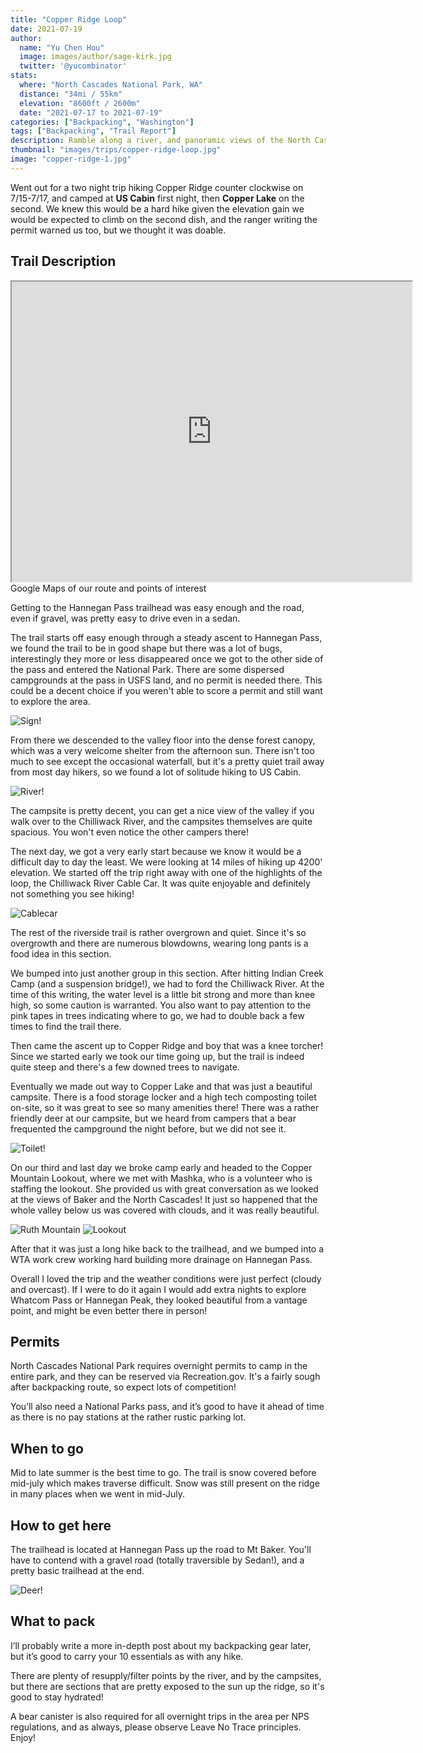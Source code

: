 ```yaml
---
title: "Copper Ridge Loop"
date: 2021-07-19
author: 
  name: "Yu Chen Hou"
  image: images/author/sage-kirk.jpg
  twitter: '@yucombinator'
stats:
  where: "North Cascades National Park, WA"
  distance: "34mi / 55km"
  elevation: "8600ft / 2600m"
  date: "2021-07-17 to 2021-07-19"
categories: ["Backpacking", "Washington"]
tags: ["Backpacking", "Trail Report"]
description: Ramble along a river, and panoramic views of the North Cascades
thumbnail: "images/trips/copper-ridge-loop.jpg"
image: "copper-ridge-1.jpg"
---
```


Went out for a two night trip hiking Copper Ridge counter clockwise on 7/15-7/17, and camped at **US Cabin** first night, then **Copper Lake** on the second. We knew this would be a hard hike given the elevation gain we would be expected to climb on the second dish, and the ranger writing the permit warned us too, but we thought it was doable.

## Trail Description

<iframe src="https://www.google.com/maps/d/u/0/embed?mid=1vokvD9z61OPSZS-sotv1Pwb8V03Ku5U&ehbc=2E312F" width="640" height="480"></iframe>
<figcaption>Google Maps of our route and points of interest</figcaption>

Getting to the Hannegan Pass trailhead was easy enough and the road, even if gravel, was pretty easy to drive even in a sedan.

The trail starts off easy enough through a steady ascent to Hannegan Pass, we found the trail to be in good shape but there was a lot of bugs, interestingly they more or less disappeared once we got to the other side of the pass and entered the National Park. There are some dispersed campgrounds at the pass in USFS land, and no permit is needed there. This could be a decent choice if you weren't able to score a permit and still want to explore the area.

![Sign!](sign.jpg "Entering the National Park")

From there we descended to the valley floor into the dense forest canopy, which was a very welcome shelter from the afternoon sun. There isn't too much to see except the occasional waterfall, but it's a pretty quiet trail away from most day hikers, so we found a lot of solitude hiking to US Cabin.


![River!](river.jpg "Chilliwack river by camp")

The campsite is pretty decent, you can get a nice view of the valley if you walk over to the Chilliwack River, and the campsites themselves are quite spacious. You won't even notice the other campers there!

The next day, we got a very early start because we know it would be a difficult day to day the least. We were looking at 14 miles of hiking up 4200' elevation. We started off the trip right away with one of the highlights of the loop, the Chilliwack River Cable Car. It was quite enjoyable and definitely not something you see hiking!

![Cablecar](cablecar.jpg "Crossing the cablecar")

The rest of the riverside trail is rather overgrown and quiet. Since it's so overgrowth and there are numerous blowdowns, wearing long pants is a food idea in this section.

We bumped into just another group in this section. After hitting Indian Creek Camp (and a suspension bridge!), we had to ford the Chilliwack River. At the time of this writing, the water level is a little bit strong and more than knee high, so some caution is warranted. You also want to pay attention to the pink tapes in trees indicating where to go, we had to double back a few times to find the trail there.

Then came the ascent up to Copper Ridge and boy that was a knee torcher! Since we started early we took our time going up, but the trail is indeed quite steep and there's a few downed trees to navigate.

Eventually we made out way to Copper Lake and that was just a beautiful campsite. There is a food storage locker and a high tech composting toilet on-site, so it was great to see so many amenities there! There was a rather friendly deer at our campsite, but we heard from campers that a bear frequented the campground the night before, but we did not see it.

![Toilet!](toilet.jpg "Composting Toilet, pretty amazing to see in the backcountry")

On our third and last day we broke camp early and headed to the Copper Mountain Lookout, where we met with Mashka, who is a volunteer who is staffing the lookout. She provided us with great conversation as we looked at the views of Baker and the North Cascades! It just so happened that the whole valley below us was covered with clouds, and it was really beautiful.

![Ruth Mountain](ruth-mountain.jpg "Looking at Ruth Mountain from the ridge")
![Lookout](clouds.jpg "The Copper Ridge Lookout")

After that it was just a long hike back to the trailhead, and we bumped into a WTA work crew working hard building more drainage on Hannegan Pass.

Overall I loved the trip and the weather conditions were just perfect (cloudy and overcast). If I were to do it again I would add extra nights to explore Whatcom Pass or Hannegan Peak, they looked beautiful from a vantage point, and might be even better there in person!

## Permits
North Cascades National Park requires overnight permits to camp in the entire park, and they can be reserved via Recreation.gov. It's a fairly sough after backpacking route, so expect lots of competition!

You’ll also need a National Parks pass, and it’s good to have it ahead of time as there is no pay stations at the rather rustic parking lot.

## When to go
Mid to late summer is the best time to go. The trail is snow covered before mid-july which makes traverse difficult. Snow was still present on the ridge in many places when we went in mid-July.

## How to get here
The trailhead is located at Hannegan Pass up the road to Mt Baker. You'll have to contend with a gravel road (totally traversible by Sedan!), and a pretty basic trailhead at the end.

![Deer!](deer.jpg "Deer at Copper Lake")

## What to pack
I’ll probably write a more in-depth post about my backpacking gear later, but it’s good to carry your 10 essentials as with any hike.

There are plenty of resupply/filter points by the river, and by the campsites, but there are sections that are pretty exposed to the sun up the ridge, so it's good to stay hydrated!

A bear canister is also required for all overnight trips in the area per NPS regulations, and as always, please observe Leave No Trace principles. Enjoy!

